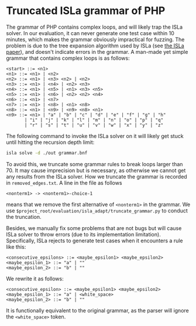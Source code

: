 # Truncated ISLa grammar of PHP

The grammar of PHP contains complex loops, and will likely trap the ISLa solver. In our evaluation, it can never generate one test case within 10 minutes, which makes the grammar obviously impractical for fuzzing. The problem is due to the tree expansion algorithm used by ISLa (see [the ISLa paper](https://doi.org/10.1145/3519939.3523716)), and doesn't indicate errors in the grammar. A man-made yet simple grammar that contains complex loops is as follows:

```text
<start> ::= <n1>
<n1> ::= <n1> | <n2>
<n2> ::= <n1> | <n3> <n2> | <n2>
<n3> ::= <n1> | <n4> | <n2> <n3>
<n4> ::= <n1> | <n5> | <n1> <n3> <n5>
<n5> ::= <n1> | <n6> | <n2> <n2> <n4>
<n6> ::= <n1> | <n7>
<n7> ::= <n1> | <n8> | <n1> <n8>
<n8> ::= <n1> | <n9> | <n9> <n8> <n1>
<n9> ::= <n1> | "a" | "b" | "c" | "d" | "e" | "f" | "g" | "h" 
       | "i" | "j" | "k" | "l" | "m" | "n" | "o" | "p" | "q" 
       | "r" | "s" | "t" | "u" | "v" | "w" | "x" | "y" | "z"
```

The following command to invoke the ISLa solver on it will likely get stuck until hitting the recursion depth limit:

```bash
isla solve -d ./out grammar.bnf
```

To avoid this, we truncate some grammar rules to break loops larger than 70. It may cause imprecision but is necessary, as otherwise we cannot get any results from the ISLa solver. How we truncate the grammar is recorded in `removed_edges.txt`. A line in the file as follows

```text
<nonterm1> -> <nonterm1>-choice-1
```

means that we remove the first alternative of `<nonterm1>` in the grammar. We use `$project_root/evaluation/isla_adapt/truncate_grammar.py` to conduct the truncation.

Besides, we manually fix some problems that are not bugs but will cause ISLa solver to throw errors (due to its implementation limitation). Specifically, ISLa rejects to generate test cases when it encounters a rule like this:

```text
<consecutive_epsilons> ::= <maybe_epsilon1> <maybe_epsilon2>
<maybe_epsilon_1> ::= "a" | ""
<maybe_epsilon_2> ::= "b" | ""
```

We rewrite it as follows:

```text
<consecutive_epsilon> ::= <maybe_epsilon1> <maybe_epsilon2>
<maybe_epsilon_1> ::= "a" | <white_space>
<maybe_epsilon_2> ::= "b" | ""
```

It is functionally equivalent to the original grammar, as the parser will ignore the `<white_space>` token.
